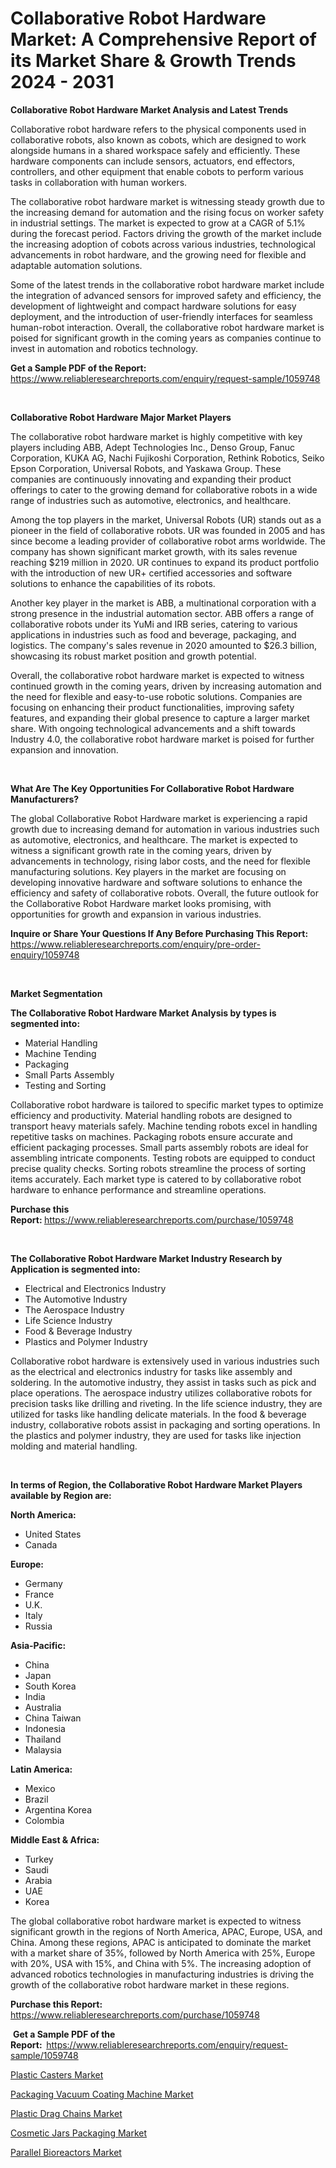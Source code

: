 <p><h1>Collaborative Robot Hardware Market: A Comprehensive Report of its Market Share & Growth Trends 2024 - 2031</h1></p><p><strong>Collaborative Robot Hardware Market Analysis and Latest Trends</strong></p>
<p><p>Collaborative robot hardware refers to the physical components used in collaborative robots, also known as cobots, which are designed to work alongside humans in a shared workspace safely and efficiently. These hardware components can include sensors, actuators, end effectors, controllers, and other equipment that enable cobots to perform various tasks in collaboration with human workers.</p><p>The collaborative robot hardware market is witnessing steady growth due to the increasing demand for automation and the rising focus on worker safety in industrial settings. The market is expected to grow at a CAGR of 5.1% during the forecast period. Factors driving the growth of the market include the increasing adoption of cobots across various industries, technological advancements in robot hardware, and the growing need for flexible and adaptable automation solutions.</p><p>Some of the latest trends in the collaborative robot hardware market include the integration of advanced sensors for improved safety and efficiency, the development of lightweight and compact hardware solutions for easy deployment, and the introduction of user-friendly interfaces for seamless human-robot interaction. Overall, the collaborative robot hardware market is poised for significant growth in the coming years as companies continue to invest in automation and robotics technology.</p></p>
<p><strong>Get a Sample PDF of the Report:&nbsp;</strong> <a href="https://www.reliableresearchreports.com/enquiry/request-sample/1059748">https://www.reliableresearchreports.com/enquiry/request-sample/1059748</a></p>
<p>&nbsp;</p>
<p><strong>Collaborative Robot Hardware Major Market Players</strong></p>
<p><p>The collaborative robot hardware market is highly competitive with key players including ABB, Adept Technologies Inc., Denso Group, Fanuc Corporation, KUKA AG, Nachi Fujikoshi Corporation, Rethink Robotics, Seiko Epson Corporation, Universal Robots, and Yaskawa Group. These companies are continuously innovating and expanding their product offerings to cater to the growing demand for collaborative robots in a wide range of industries such as automotive, electronics, and healthcare.</p><p>Among the top players in the market, Universal Robots (UR) stands out as a pioneer in the field of collaborative robots. UR was founded in 2005 and has since become a leading provider of collaborative robot arms worldwide. The company has shown significant market growth, with its sales revenue reaching $219 million in 2020. UR continues to expand its product portfolio with the introduction of new UR+ certified accessories and software solutions to enhance the capabilities of its robots.</p><p>Another key player in the market is ABB, a multinational corporation with a strong presence in the industrial automation sector. ABB offers a range of collaborative robots under its YuMi and IRB series, catering to various applications in industries such as food and beverage, packaging, and logistics. The company's sales revenue in 2020 amounted to $26.3 billion, showcasing its robust market position and growth potential.</p><p>Overall, the collaborative robot hardware market is expected to witness continued growth in the coming years, driven by increasing automation and the need for flexible and easy-to-use robotic solutions. Companies are focusing on enhancing their product functionalities, improving safety features, and expanding their global presence to capture a larger market share. With ongoing technological advancements and a shift towards Industry 4.0, the collaborative robot hardware market is poised for further expansion and innovation.</p></p>
<p>&nbsp;</p>
<p><strong>What Are The Key Opportunities For Collaborative Robot Hardware Manufacturers?</strong></p>
<p><p>The global Collaborative Robot Hardware market is experiencing a rapid growth due to increasing demand for automation in various industries such as automotive, electronics, and healthcare. The market is expected to witness a significant growth rate in the coming years, driven by advancements in technology, rising labor costs, and the need for flexible manufacturing solutions. Key players in the market are focusing on developing innovative hardware and software solutions to enhance the efficiency and safety of collaborative robots. Overall, the future outlook for the Collaborative Robot Hardware market looks promising, with opportunities for growth and expansion in various industries.</p></p>
<p><strong>Inquire or Share Your Questions If Any Before Purchasing This Report:</strong> <a href="https://www.reliableresearchreports.com/enquiry/pre-order-enquiry/1059748">https://www.reliableresearchreports.com/enquiry/pre-order-enquiry/1059748</a></p>
<p>&nbsp;</p>
<p><strong>Market Segmentation</strong></p>
<p><strong>The Collaborative Robot Hardware Market Analysis by types is segmented into:</strong></p>
<p><ul><li>Material Handling</li><li>Machine Tending</li><li>Packaging</li><li>Small Parts Assembly</li><li>Testing and Sorting</li></ul></p>
<p><p>Collaborative robot hardware is tailored to specific market types to optimize efficiency and productivity. Material handling robots are designed to transport heavy materials safely. Machine tending robots excel in handling repetitive tasks on machines. Packaging robots ensure accurate and efficient packaging processes. Small parts assembly robots are ideal for assembling intricate components. Testing robots are equipped to conduct precise quality checks. Sorting robots streamline the process of sorting items accurately. Each market type is catered to by collaborative robot hardware to enhance performance and streamline operations.</p></p>
<p><strong>Purchase this Report:&nbsp;</strong><a href="https://www.reliableresearchreports.com/purchase/1059748">https://www.reliableresearchreports.com/purchase/1059748</a></p>
<p>&nbsp;</p>
<p><strong>The Collaborative Robot Hardware Market Industry Research by Application is segmented into:</strong></p>
<p><ul><li>Electrical and Electronics Industry</li><li>The Automotive Industry</li><li>The Aerospace Industry</li><li>Life Science Industry</li><li>Food & Beverage Industry</li><li>Plastics and Polymer Industry</li></ul></p>
<p><p>Collaborative robot hardware is extensively used in various industries such as the electrical and electronics industry for tasks like assembly and soldering. In the automotive industry, they assist in tasks such as pick and place operations. The aerospace industry utilizes collaborative robots for precision tasks like drilling and riveting. In the life science industry, they are utilized for tasks like handling delicate materials. In the food & beverage industry, collaborative robots assist in packaging and sorting operations. In the plastics and polymer industry, they are used for tasks like injection molding and material handling.</p></p>
<p>&nbsp;</p>
<p><strong>In terms of Region, the Collaborative Robot Hardware Market Players available by Region are:</strong></p>
<p>
    <p> <strong> North America: </strong>
        <ul>
            <li>United States</li>
            <li>Canada</li>
        </ul>
        </p> 
    <p> <strong> Europe: </strong>
        <ul>
            <li>Germany</li>
            <li>France</li>
            <li>U.K.</li>
            <li>Italy</li>
            <li>Russia</li>
        </ul>
        </p> 
    <p> <strong> Asia-Pacific: </strong>
        <ul>
            <li>China</li>
            <li>Japan</li>
            <li>South Korea</li>
            <li>India</li>
            <li>Australia</li>
            <li>China Taiwan</li>
            <li>Indonesia</li>
            <li>Thailand</li>
            <li>Malaysia</li>
        </ul>
        </p> 
    <p> <strong> Latin America: </strong>
        <ul>
            <li>Mexico</li>
            <li>Brazil</li>
            <li>Argentina Korea</li>
            <li>Colombia</li>
        </ul>
        </p> 
    <p> <strong> Middle East & Africa: </strong>
        <ul>
            <li>Turkey</li>
            <li>Saudi</li>
            <li>Arabia</li>
            <li>UAE</li>
            <li>Korea</li>
        </ul>
    </p>
    </p>
<p><p>The global collaborative robot hardware market is expected to witness significant growth in the regions of North America, APAC, Europe, USA, and China. Among these regions, APAC is anticipated to dominate the market with a market share of 35%, followed by North America with 25%, Europe with 20%, USA with 15%, and China with 5%. The increasing adoption of advanced robotics technologies in manufacturing industries is driving the growth of the collaborative robot hardware market in these regions.</p></p>
<p><strong>Purchase this Report: </strong><a href="https://www.reliableresearchreports.com/purchase/1059748">https://www.reliableresearchreports.com/purchase/1059748</a></p>
<p>&nbsp;<strong>Get a Sample PDF of the Report:&nbsp;&nbsp;</strong><a href="https://www.reliableresearchreports.com/enquiry/request-sample/1059748">https://www.reliableresearchreports.com/enquiry/request-sample/1059748</a></p>
<p><strong></strong></p>
<p><p><a href="https://medium.com/@christianhunter987/plastic-casters-market-insight-market-trends-growth-forecasted-from-2024-to-2031-529344baa22f">Plastic Casters Market</a></p><p><a href="https://medium.com/@christianhunter987/packaging-vacuum-coating-machine-market-exploring-market-share-market-trends-and-future-growth-5482fb0fd3a9">Packaging Vacuum Coating Machine Market</a></p><p><a href="https://medium.com/@christianhunter987/plastic-drag-chains-market-outlook-industry-overview-and-forecast-2024-to-2031-35cb6b2275a4">Plastic Drag Chains Market</a></p><p><a href="https://github.com/sofayahoo2023/Market-Research-Report-List-3/blob/main/cosmetic-jars-packaging-market.md">Cosmetic Jars Packaging Market</a></p><p><a href="https://github.com/danielneavesallisons03mba/Market-Research-Report-List-1/blob/main/parallel-bioreactors-market.md">Parallel Bioreactors Market</a></p></p>